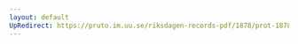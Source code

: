 ```yaml
---
layout: default
UpRedirect: https://pruto.im.uu.se/riksdagen-records-pdf/1878/prot-1878--ak--022/prot-1878--ak--022_059.pdf
---
```

